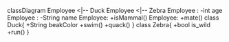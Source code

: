  classDiagram
      Employee <|-- Duck
      Employee <|-- Zebra
      Employee : -int age
      Employee : -String name
      Employee: +isMammal()
      Employee: +mate()
      class Duck{
          +String beakColor
          +swim()
          +quack()
      }
      class Zebra{
          +bool is_wild
          +run()
      }

